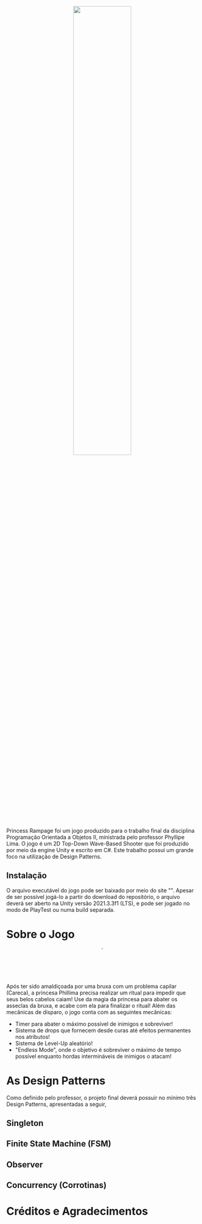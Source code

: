 <p align="center" width="100%">
    <img width="55%" src="/TrabalhoFinal_POO2/Assets/Intro/Intro_Movie/Menu_Panel.png">
</p>

Princess Rampage foi um jogo produzido para o trabalho final da disciplina Programação Orientada a Objetos II, ministrada pelo professor Phyllipe Lima.
O jogo é um 2D Top-Down Wave-Based Shooter que foi produzido por meio da engine Unity e escrito em C#. 
Este trabalho possui um grande foco na utilização de Design Patterns.

## Instalação

O arquivo executável do jogo pode ser baixado por meio do site "". 
Apesar de ser possível jogá-lo a partir do download do repositório, o arquivo deverá ser aberto na Unity versão 2021.3.3f1 (LTS), e pode ser jogado no modo de PlayTest
ou numa build separada.

# Sobre o Jogo

<p align="center" width="100%">
    <img width="2%" src="/TrabalhoFinal_POO2/Assets/Player_Sprites/Bald.png">
</p>

Após ter sido amaldiçoada por uma bruxa com um problema capilar (Careca), a princesa Phillima precisa realizar um ritual para impedir que seus belos cabelos caiam!
Use da magia da princesa para abater os asseclas da bruxa, e acabe com ela para finalizar o ritual!
Além das mecânicas de disparo, o jogo conta com as seguintes mecânicas:

- Timer para abater o máximo possível de inimigos e sobreviver!
- Sistema de drops que fornecem desde curas até efeitos permanentes nos atributos!
- Sistema de Level-Up aleatório!
- "Endless Mode", onde o objetivo é sobreviver o máximo de tempo possível enquanto hordas intermináveis de inimigos o atacam!


# As Design Patterns

Como definido pelo professor, o projeto final deverá possuir no mínimo três Design Patterns, apresentadas a seguir,

## Singleton

## Finite State Machine (FSM)

## Observer

## Concurrency (Corrotinas)

# Créditos e Agradecimentos

